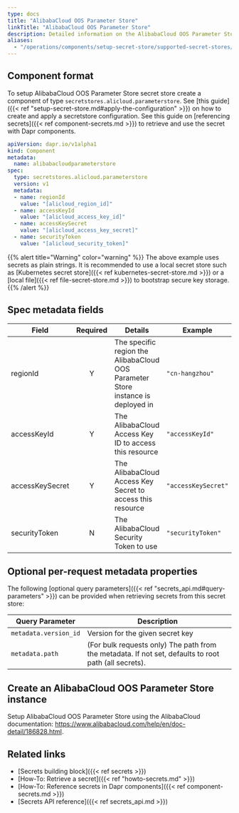 ```yaml
---
type: docs
title: "AlibabaCloud OOS Parameter Store"
linkTitle: "AlibabaCloud OOS Parameter Store"
description: Detailed information on the AlibabaCloud OOS Parameter Store - secret store component
aliases:
  - "/operations/components/setup-secret-store/supported-secret-stores/alibabacloud-oos-parameter-store/"
---
```


## Component format

To setup AlibabaCloud OOS Parameter Store secret store create a component of type `secretstores.alicloud.parameterstore`. See [this guide]({{< ref "setup-secret-store.md#apply-the-configuration" >}}) on how to create and apply a secretstore configuration. See this guide on [referencing secrets]({{< ref component-secrets.md >}}) to retrieve and use the secret with Dapr components.

```yaml
apiVersion: dapr.io/v1alpha1
kind: Component
metadata:
  name: alibabacloudparameterstore
spec:
  type: secretstores.alicloud.parameterstore
  version: v1
  metadata:
  - name: regionId
    value: "[alicloud_region_id]"
  - name: accessKeyId 
    value: "[alicloud_access_key_id]"
  - name: accessKeySecret
    value: "[alicloud_access_key_secret]"
  - name: securityToken
    value: "[alicloud_security_token]"
```

{{% alert title="Warning" color="warning" %}}
The above example uses secrets as plain strings. It is recommended to use a local secret store such as [Kubernetes secret store]({{< ref kubernetes-secret-store.md >}}) or a [local file]({{< ref file-secret-store.md >}}) to bootstrap secure key storage.
{{% /alert %}}

## Spec metadata fields

| Field              | Required | Details                                                                 | Example             |
|--------------------|:--------:|-------------------------------------------------------------------------|---------------------|
| regionId           | Y        | The specific region the AlibabaCloud OOS Parameter Store instance is deployed in | `"cn-hangzhou"`     |
| accessKeyId        | Y        | The AlibabaCloud Access Key ID to access this resource                  | `"accessKeyId"`      |
| accessKeySecret    | Y        | The AlibabaCloud Access Key Secret to access this resource              | `"accessKeySecret"`  |
| securityToken      | N        | The AlibabaCloud Security Token to use                                  | `"securityToken"`    |

## Optional per-request metadata properties

The following [optional query parameters]({{< ref "secrets_api.md#query-parameters" >}}) can be provided when retrieving secrets from this secret store:

Query Parameter | Description
--------- | -----------
`metadata.version_id` | Version for the given secret key
`metadata.path` | (For bulk requests only) The path from the metadata. If not set, defaults to root path (all secrets).

## Create an AlibabaCloud OOS Parameter Store instance

Setup AlibabaCloud OOS Parameter Store using the AlibabaCloud documentation: https://www.alibabacloud.com/help/en/doc-detail/186828.html.

## Related links

- [Secrets building block]({{< ref secrets >}})
- [How-To: Retrieve a secret]({{< ref "howto-secrets.md" >}})
- [How-To: Reference secrets in Dapr components]({{< ref component-secrets.md >}})
- [Secrets API reference]({{< ref secrets_api.md >}})
